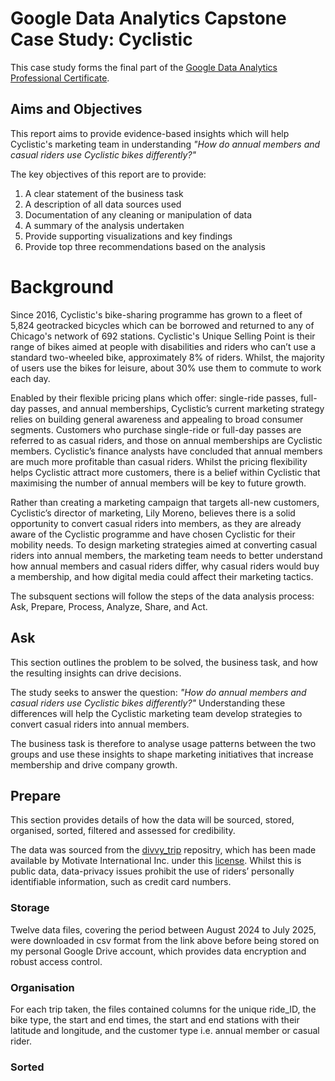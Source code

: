 # Google Data Analytics Capstone Case Study: Cyclistic 
This case study forms the final part of the [Google Data Analytics Professional Certificate](https://www.coursera.org/professional-certificates/google-data-analytics). 

## Aims and Objectives
This report aims to provide evidence-based insights which will help Cyclistic's marketing team in understanding *"How do annual members and casual riders use Cyclistic bikes differently?"*

The key objectives of this report are to provide:
1. A clear statement of the business task
2. A description of all data sources used
3. Documentation of any cleaning or manipulation of data
4. A summary of the analysis undertaken
5. Provide supporting visualizations and key findings
6. Provide top three recommendations based on the analysis

# Background
Since 2016, Cyclistic's bike-sharing programme has grown to a fleet of 5,824 geotracked bicycles which can be borrowed and returned to any of Chicago's network of 692 stations. Cyclistic's Unique Selling Point is their range of bikes aimed at people with disabilities and riders who can’t use a standard two-wheeled bike, approximately 8% of riders. Whilst, the majority of users use the bikes for leisure, about 30% use them to commute to work each day. 

Enabled by their flexible pricing plans which offer: single-ride passes, full-day passes, and annual memberships, Cyclistic’s current marketing strategy relies on building general awareness and appealing to broad consumer segments. Customers who purchase single-ride or full-day passes are referred to as casual riders, and those on annual memberships are Cyclistic members. Cyclistic’s finance analysts have concluded that annual members are much more profitable than casual riders. Whilst the pricing flexibility helps Cyclistic attract more customers, there is a belief within Cyclistic that maximising the number of annual members will be key to future growth. 

Rather than creating a marketing campaign that targets all-new customers, Cyclistic’s director of marketing, Lily Moreno, believes there is a solid opportunity to convert casual riders into members, as they are already aware of the Cyclistic programme and have chosen Cyclistic for their mobility needs. To design marketing strategies aimed at converting casual riders into annual members, the marketing team needs to better understand how annual members and casual riders differ, why casual riders would buy a membership, and how digital media could affect their marketing tactics.

The subsquent sections will follow the steps of the data analysis process: Ask, Prepare, Process, Analyze, Share, and Act.

## Ask
This section outlines the problem to be solved, the business task, and how the resulting insights can drive decisions.

The study seeks to answer the question: *"How do annual members and casual riders use Cyclistic bikes differently?"* Understanding these differences will help the Cyclistic marketing team develop strategies to convert casual riders into annual members.

The business task is therefore to analyse usage patterns between the two groups and use these insights to shape marketing initiatives that increase membership and drive company growth.

## Prepare
This section provides details of how the data will be sourced, stored, organised, sorted, filtered and assessed for credibility.

The data was sourced from the [divvy_trip](https://divvy-tripdata.s3.amazonaws.com/index.html) repositry, which has been made available by Motivate International Inc. under this [license](https://divvybikes.com/data-license-agreement). Whilst this is public data, data-privacy issues prohibit the use of riders’ personally identifiable information, such as credit card numbers.

### Storage
Twelve data files, covering the period between August 2024 to July 2025, were downloaded in csv format from the link above before being stored on my personal Google Drive account, which provides data encryption and robust access control.

### Organisation
For each trip taken, the files contained columns for the unique ride_ID, the bike type, the start and end times, the start and end stations with their latitude and longitude, and the customer type i.e. annual member or casual rider.

### Sorted

